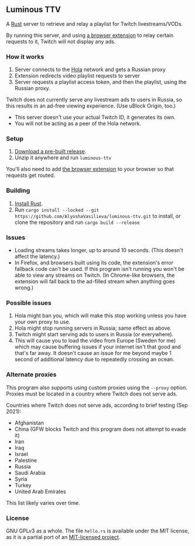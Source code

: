 ## Luminous TTV
A [Rust][rust] server to retrieve and relay a playlist for Twitch livestreams/VODs.

By running this server, and using [a browser extension][ext] to relay certain requests to it, Twitch will not
display any ads.

[rust]: https://www.rust-lang.org

### How it works

1. Server connects to the [Hola] network and gets a Russian proxy
2. Extension redirects video playlist requests to server
3. Server requests a playlist access token, and then the playlist,
   using the Russian proxy.

Twitch does not currently serve any livestream ads to users in Russia,
so this results in an ad-free viewing experience. (Use uBlock Origin, too.)

* This server doesn't use your actual Twitch ID, it generates its own.
* You will not be acting as a peer of the Hola network.

[hola]: https://en.wikipedia.org/wiki/Hola_(VPN)

### Setup

1. [Download a pre-built release][release].
2. Unzip it anywhere and run `luminous-ttv`

You'll also need to add [the browser extension][ext] to your browser so that
requests get routed.

### Building

1. [Install Rust](https://rustup.rs/).
2. Run `cargo install --locked --git https://github.com/AlyoshaVasilieva/luminous-ttv.git`
   to install, or clone the repository and run `cargo build --release`

[ext]: https://github.com/AlyoshaVasilieva/luminous-ttv-ext
[release]: https://github.com/AlyoshaVasilieva/luminous-ttv/releases/latest

### Issues

* Loading streams takes longer, up to around 10 seconds. (This doesn't affect
  the latency.)
* In Firefox, and browsers built using its code, the extension's error fallback code 
  can't be used. If this program isn't running you won't be able to view any streams
  on Twitch. (In Chrome-like browsers, the extension will fall back to the
  ad-filled stream when anything goes wrong.)

### Possible issues

1. Hola might ban you, which will make this stop working unless you have
   your own proxy to use.
2. Hola might stop running servers in Russia; same effect as above.
3. Twitch might start serving ads to users in Russia (or everywhere).
4. This will cause you to load the video from Europe (Sweden for me) which may
   cause buffering issues if your internet isn't that good and that's far away.
   It doesn't cause an issue for me beyond maybe 1 second of additional latency
   due to repeatedly crossing an ocean.

### Alternate proxies

This program also supports using custom proxies using the `--proxy` option.
Proxies must be located in a country where Twitch does not serve ads.

Countries where Twitch does not serve ads, according to brief testing (Sep 2021):

* Afghanistan
* China (GFW blocks Twitch and this program does not attempt to evade it)
* Iran
* Iraq
* Israel
* Palestine
* Russia
* Saudi Arabia
* Syria
* Turkey
* United Arab Emirates

This list likely varies over time.

### License

GNU GPLv3 as a whole. The file `hello.rs` is available under the MIT license, as it
is a partial port of an [MIT-licensed project](https://github.com/Snawoot/hola-proxy).
